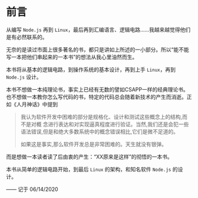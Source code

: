 # 前言

从编写 `Node.js` 再到 `Linux`，最后再到汇编语言、逻辑电路……我越来越觉得他们是有必然联系的。

无奈的是读过市面上很多著名的书，都只是讲如上所述的一小部分。所以“能不能写一本把他们串起来的一本书”的想法从我心里油然而生。

本书将从基本的逻辑电路，到操作系统的基本设计，再到上手 `Linux`，再到 `Node.js` 设计。

本书不想做一本纯理论书，事实上已经有无数的譬如CSAPP一样的经典理论书。也不想做一本教你怎么写代码的书，特定的代码总会随着新技术的产生而消逝。正如《人月神话》中提到

> 我认为软件开发中困难的部分是规格化、设计和测试这些概念上的结构,而不是对概
> 念进行表达和对实现逼真程度进行验证。当然,我们还是会犯一些语法错误,但是和绝大多数系统中的概念错误相比,它们是微不足道的。
>
> 如果这是事实,那么软件开发总是非常困难的。天生就没有银弹。

而是想做一本读者读了后由衷的产生：“XX原来是这样”的彻悟的一本书。

本书从简单的逻辑电路开始，到最后 `Linux` 的架构，和知名软件 `Node.js` 的设计。

—— 记于 06/14/2020
